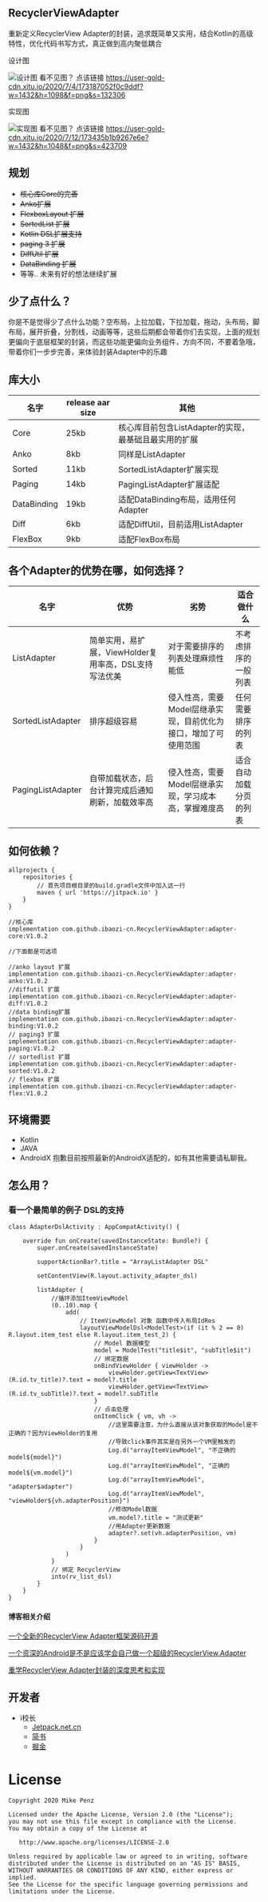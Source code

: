 ## RecyclerViewAdapter

重新定义RecyclerView Adapter的封装，追求既简单又实用，结合Kotlin的高级特性，优化代码书写方式，真正做到高内聚低耦合

设计图

![设计图](https://user-gold-cdn.xitu.io/2020/7/4/173187052f0c9ddf?w=1432&h=1098&f=png&s=132306)
看不见图？
点该链接
https://user-gold-cdn.xitu.io/2020/7/4/173187052f0c9ddf?w=1432&h=1098&f=png&s=132306

实现图

![实现图](https://user-gold-cdn.xitu.io/2020/7/24/1737e393a1218f05?w=960&h=720&f=png&s=201077)
看不见图？
点该链接
https://user-gold-cdn.xitu.io/2020/7/12/173435b1b9267e6e?w=1432&h=1048&f=png&s=423709

## 规划

- ~~核心库Core的完善~~
- ~~Anko扩展~~
- ~~FlexboxLayout 扩展~~
- ~~SortedList 扩展~~
- ~~Kotlin DSL扩展支持~~
- ~~paging 3 扩展~~
- ~~DiffUtil 扩展~~
- ~~DataBinding 扩展~~
- 等等.. 未来有好的想法继续扩展

## 少了点什么？

你是不是觉得少了点什么功能？空布局，上拉加载，下拉加载，拖动，头布局，脚布局，展开折叠，分割线，动画等等，这些后期都会带着你们去实现，上面的规划更偏向于底层框架的封装，而这些功能更偏向业务组件，方向不同，不要着急哦，带着你们一步步完善，来体验封装Adapter中的乐趣

## 库大小

|  名字   | release aar size  | 其他 |
|  ----  | ----  | ----  | 
| Core | 25kb | 核心库目前包含ListAdapter的实现，最基础且最实用的扩展 |
| Anko | 8kb | 同样是ListAdapter |
| Sorted | 11kb | SortedListAdapter扩展实现 |
| Paging | 14kb | PagingListAdapter扩展适配 |
| DataBinding | 19kb | 适配DataBinding布局，适用任何Adapter |
| Diff | 6kb | 适配DiffUtil，目前适用ListAdapter |
| FlexBox | 9kb | 适配FlexBox布局 |

## 各个Adapter的优势在哪，如何选择？

|  名字   | 优势 | 劣势 | 适合做什么 |
|  ----  | ----  | ----  | ----  | 
|  ListAdapter | 简单实用，易扩展，ViewHolder复用率高，DSL支持写法优美 | 对于需要排序的列表处理麻烦性能低 | 不考虑排序的一般列表 | 
|  SortedListAdapter | 排序超级容易 | 侵入性高，需要Model层继承实现，目前优化为接口，增加了可使用范围 | 任何需要排序的列表 | 
|  PagingListAdapter | 自带加载状态，后台计算完成后通知刷新，加载效率高 | 侵入性高，需要Model层继承实现，学习成本高，掌握难度高 | 适合自动加载分页的列表 | 

## 如何依赖？

```
allprojects {
    repositories {
        // 首先项目根目录的build.gradle文件中加入这一行 
        maven { url 'https://jitpack.io' }
    }
}

//核心库
implementation com.github.ibaozi-cn.RecyclerViewAdapter:adapter-core:V1.0.2

//下面都是可选项

//anko layout 扩展
implementation com.github.ibaozi-cn.RecyclerViewAdapter:adapter-anko:V1.0.2
//diffutil 扩展
implementation com.github.ibaozi-cn.RecyclerViewAdapter:adapter-diff:V1.0.2
//data binding扩展
implementation com.github.ibaozi-cn.RecyclerViewAdapter:adapter-binding:V1.0.2
// paging3 扩展
implementation com.github.ibaozi-cn.RecyclerViewAdapter:adapter-paging:V1.0.2
// sortedlist 扩展
implementation com.github.ibaozi-cn.RecyclerViewAdapter:adapter-sorted:V1.0.2
// flexbox 扩展
implementation com.github.ibaozi-cn.RecyclerViewAdapter:adapter-flex:V1.0.2
```

## 环境需要

- Kotlin
- JAVA
- AndroidX
抱歉目前按照最新的AndroidX适配的，如有其他需要请私聊我。

## 怎么用？

### 看一个最简单的例子 DSL的支持

```
class AdapterDslActivity : AppCompatActivity() {
    
    override fun onCreate(savedInstanceState: Bundle?) {
        super.onCreate(savedInstanceState)

        supportActionBar?.title = "ArrayListAdapter DSL"

        setContentView(R.layout.activity_adapter_dsl)

        listAdapter {
            //循环添加ItemViewModel
            (0..10).map {
                add(
                    // ItemViewModel 对象 函数中传入布局IdRes
                    layoutViewModelDsl<ModelTest>(if (it % 2 == 0) R.layout.item_test else R.layout.item_test_2) {
                        // Model 数据模型
                        model = ModelTest("title$it", "subTitle$it")
                        // 绑定数据
                        onBindViewHolder { viewHolder ->
                            viewHolder.getView<TextView>(R.id.tv_title)?.text = model?.title
                            viewHolder.getView<TextView>(R.id.tv_subTitle)?.text = model?.subTitle
                        }
                        // 点击处理
                        onItemClick { vm, vh ->
                            //这里需要注意，为什么直接从该对象获取的Model是不正确的？因为ViewHolder的复用
                            //导致click事件其实是在另外一个VM里触发的
                            Log.d("arrayItemViewModel", "不正确的model${model}")
                            Log.d("arrayItemViewModel", "正确的model${vm.model}")
                            Log.d("arrayItemViewModel", "adapter$adapter")
                            Log.d("arrayItemViewModel", "viewHolder${vh.adapterPosition}")
                            //修改Model数据
                            vm.model?.title = "测试更新"
                            //用Adapter更新数据
                            adapter?.set(vh.adapterPosition, vm)
                        }
                    }
                )
            }
            // 绑定 RecyclerView
            into(rv_list_dsl)
        }
    }
}
```

#### 博客相关介绍

[一个全新的RecyclerView Adapter框架源码开源](https://juejin.im/post/5f001c6b5188252e703ab676)

[一个资深的Android是不是应该学会自己做一个超级的RecyclerView.Adapter](https://juejin.im/post/5ee640116fb9a047967349c7)

[重学RecyclerView Adapter封装的深度思考和实现](https://juejin.im/post/5f09cbdce51d45349d6c1384)

## 开发者

* i校长
  * [Jetpack.net.cn](http://jetpack.net.cn)
  * [简书](https://www.jianshu.com/u/77699cd41b28)
  * [掘金](https://juejin.im/user/5d6fb3a65188251a875b1d52/posts)
  
# License

    Copyright 2020 Mike Penz

    Licensed under the Apache License, Version 2.0 (the "License");
    you may not use this file except in compliance with the License.
    You may obtain a copy of the License at

       http://www.apache.org/licenses/LICENSE-2.0

    Unless required by applicable law or agreed to in writing, software
    distributed under the License is distributed on an "AS IS" BASIS,
    WITHOUT WARRANTIES OR CONDITIONS OF ANY KIND, either express or implied.
    See the License for the specific language governing permissions and
    limitations under the License.
